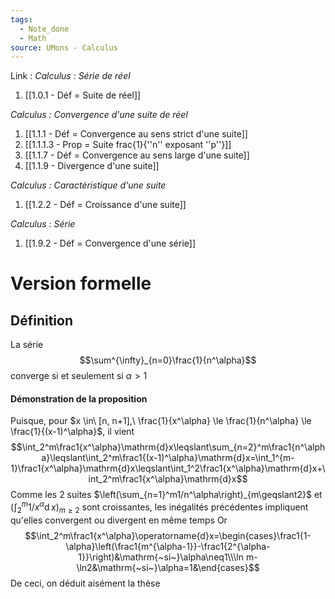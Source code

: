 ```yaml
---
tags:
  - Note_done
  - Math
source: UMons - Calculus
---
```


Link :
_Calculus : Série de réel_
1. [[1.0.1 - Déf = Suite de réel]]

_Calculus : Convergence d'une suite de réel_
1. [[1.1.1 - Déf = Convergence au sens strict d'une suite]]
2. [[1.1.1.3 - Prop = Suite frac{1}{''n'' exposant ''p''}]]
3. [[1.1.7 - Déf = Convergence au sens large d'une suite]]
4. [[1.1.9 - Divergence d'une suite]]

_Calculus : Caractéristique d'une suite_
1. [[1.2.2 - Déf = Croissance d'une suite]]

_Calculus : Série_
1. [[1.9.2 - Déf = Convergence d'une série]]



# Version formelle
## Définition
La série $$\sum^{\infty}_{n=0}\frac{1}{n^\alpha}$$ converge si et seulement si $\alpha > 1$ 

#### Démonstration de la proposition
Puisque, pour $x \in\ [n, n+1],\ \frac{1}{x^\alpha} \le \frac{1}{n^\alpha} \le \frac{1}{(x-1)^\alpha}$, il vient $$\int_2^m\frac1{x^\alpha}\mathrm{d}x\leqslant\sum_{n=2}^m\frac1{n^\alpha}\leqslant\int_2^m\frac1{(x-1)^\alpha}\mathrm{d}x=\int_1^{m-1}\frac1{x^\alpha}\mathrm{d}x\leqslant\int_1^2\frac1{x^\alpha}\mathrm{d}x+\int_2^m\frac1{x^\alpha}\mathrm{d}x$$
Comme les 2 suites $\left(\sum_{n=1}^m1/n^\alpha\right)_{m\geqslant2}$ et $\left(\int_2^m1/x^\alpha\operatorname{d}x\right)_{m\geqslant2}$ sont croissantes, les inégalités précédentes impliquent qu'elles convergent ou divergent en même temps
Or $$\int_2^m\frac1{x^\alpha}\operatorname{d}x=\begin{cases}\frac1{1-\alpha}\left(\frac1{m^{\alpha-1}}-\frac1{2^{\alpha-1}}\right)&\mathrm{~si~}\alpha\neq1\\\ln m-\ln2&\mathrm{~si~}\alpha=1&\end{cases}$$
De ceci, on déduit aisément la thèse